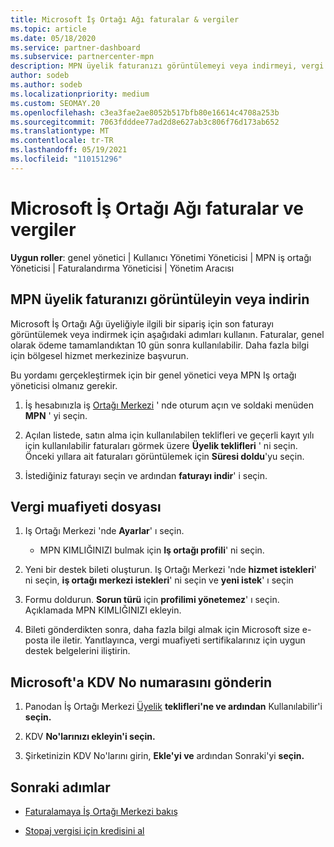 ```yaml
---
title: Microsoft İş Ortağı Ağı faturalar & vergiler
ms.topic: article
ms.date: 05/18/2020
ms.service: partner-dashboard
ms.subservice: partnercenter-mpn
description: MPN üyelik faturanızı görüntülemeyi veya indirmeyi, vergi muafiyeti için nasıl dosya gönderileceğini ve Microsoft 'un KDV KIMLIK numaranızı nasıl göndereceğinizi öğrenin.
author: sodeb
ms.author: sodeb
ms.localizationpriority: medium
ms.custom: SEOMAY.20
ms.openlocfilehash: c3ea3fae2ae8052b517bfb80e16614c4708a253b
ms.sourcegitcommit: 7063fdddee77ad2d8e627ab3c806f76d173ab652
ms.translationtype: MT
ms.contentlocale: tr-TR
ms.lasthandoff: 05/19/2021
ms.locfileid: "110151296"
---
```

# <a name="invoices-and-taxes-in-the-microsoft-partner-network"></a>Microsoft İş Ortağı Ağı faturalar ve vergiler

**Uygun roller**: genel yönetici | Kullanıcı Yönetimi Yöneticisi | MPN iş ortağı Yöneticisi | Faturalandırma Yöneticisi | Yönetim Aracısı

## <a name="view-or-download-your-mpn-membership-invoice"></a>MPN üyelik faturanızı görüntüleyin veya indirin

Microsoft İş Ortağı Ağı üyeliğiyle ilgili bir sipariş için son faturayı görüntülemek veya indirmek için aşağıdaki adımları kullanın. Faturalar, genel olarak ödeme tamamlandıktan 10 gün sonra kullanılabilir. Daha fazla bilgi için bölgesel hizmet merkezinize başvurun.  

Bu yordamı gerçekleştirmek için bir genel yönetici veya MPN Iş ortağı yöneticisi olmanız gerekir. 

1.  İş hesabınızla iş [Ortağı Merkezi](https://partner.microsoft.com/dashboard/home) ' nde oturum açın ve soldaki menüden **MPN** ' yi seçin.

4.  Açılan listede, satın alma için kullanılabilen teklifleri ve geçerli kayıt yılı için kullanılabilir faturaları görmek üzere **Üyelik teklifleri** ' ni seçin. Önceki yıllara ait faturaları görüntülemek için **Süresi doldu**'yu seçin.

6.  İstediğiniz faturayı seçin ve ardından **faturayı indir**' i seçin. 

## <a name="file-a-tax-exemption"></a>Vergi muafiyeti dosyası

1.  Iş Ortağı Merkezi 'nde **Ayarlar**' ı seçin.
    - MPN KIMLIĞINIZI bulmak için **Iş ortağı profili**' ni seçin.

2.  Yeni bir destek bileti oluşturun. Iş Ortağı Merkezi 'nde **hizmet istekleri**' ni seçin, **iş ortağı merkezi istekleri**' ni seçin ve **yeni istek**' ı seçin

3.  Formu doldurun. **Sorun türü** için **profilimi yönetemez**' ı seçin. Açıklamada MPN KIMLIĞINIZI ekleyin.

4.  Bileti gönderdikten sonra, daha fazla bilgi almak için Microsoft size e-posta ile iletir. Yanıtlayınca, vergi muafiyeti sertifikalarınız için uygun destek belgelerini iliştirin.

## <a name="send-microsoft-your-vat-id-number"></a>Microsoft'a KDV No numarasını gönderin

1.  Panodan İş Ortağı Merkezi [Üyelik](https://partner.microsoft.com/dashboard/home) **teklifleri'ne ve ardından** Kullanılabilir'i **seçin.** 

2.  KDV **No'larınızı ekleyin'i seçin.** 

3.  Şirketinizin KDV No'larını girin, **Ekle'yi ve** ardından Sonraki'yi **seçin.** 

## <a name="next-steps"></a>Sonraki adımlar

- [Faturalamaya İş Ortağı Merkezi bakış](billing-basics.md)

- [Stopaj vergisi için kredisini al](withholding-tax-credit-form.md)